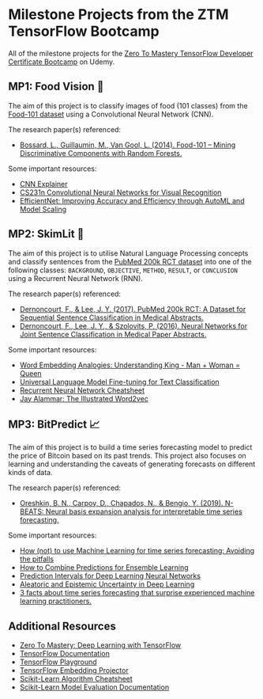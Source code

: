 # Milestone Projects from the ZTM TensorFlow Bootcamp
All of the milestone projects for the [Zero To Mastery TensorFlow Developer Certificate Bootcamp](https://www.udemy.com/course/tensorflow-developer-certificate-machine-learning-zero-to-mastery/) on Udemy.

## MP1: Food Vision 🍕
The aim of this project is to classify images of food (101 classes) from the [Food-101 dataset](https://www.kaggle.com/datasets/dansbecker/food-101) using a Convolutional Neural Network (CNN).

The research paper(s) referenced:
- [Bossard, L., Guillaumin, M., Van Gool, L. (2014). Food-101 – Mining Discriminative Components with Random Forests.](https://data.vision.ee.ethz.ch/cvl/datasets_extra/food-101/)

Some important resources:
* [CNN Explainer](https://poloclub.github.io/cnn-explainer/)
* [CS231n Convolutional Neural Networks for Visual Recognition](https://cs231n.github.io/neural-networks-case-study/)
* [EfficientNet: Improving Accuracy and Efficiency through AutoML and Model Scaling](https://blog.research.google/2019/05/efficientnet-improving-accuracy-and.html)

## MP2: SkimLit 📝
The aim of this project is to utilise Natural Language Processing concepts and classify sentences from the [PubMed 200k RCT dataset](https://github.com/Franck-Dernoncourt/pubmed-rct) into one of the following classes: `BACKGROUND`, `OBJECTIVE`, `METHOD`, `RESULT`, or `CONCLUSION` using a Recurrent Neural Network (RNN).

The research paper(s) referenced:
- [Dernoncourt, F., & Lee, J. Y. (2017). PubMed 200k RCT: A Dataset for Sequential Sentence Classification in Medical Abstracts.](https://arxiv.org/abs/1710.06071)
- [Dernoncourt, F., Lee, J. Y., & Szolovits, P. (2016). Neural Networks for Joint Sentence Classification in Medical Paper Abstracts.](https://arxiv.org/abs/1612.05251)

Some important resources:
* [Word Embedding Analogies: Understanding King - Man + Woman = Queen](https://kawine.github.io/blog/nlp/2019/06/21/word-analogies.html)
* [Universal Language Model Fine-tuning for Text Classification](https://arxiv.org/abs/1801.06146)
* [Recurrent Neural Network Cheatsheet](https://stanford.edu/~shervine/teaching/cs-230/cheatsheet-recurrent-neural-networks)
* [Jay Alammar: The Illustrated Word2vec](https://jalammar.github.io/illustrated-word2vec/)

## MP3: BitPredict 📈
The aim of this project is to build a time series forecasting model to predict the price of Bitcoin based on its past trends. This project also focuses on learning and understanding the caveats of generating forecasts on different kinds of data.

The research paper(s) referenced:
- [Oreshkin, B. N., Carpov, D., Chapados, N., & Bengio, Y. (2019). N-BEATS: Neural basis expansion analysis for interpretable time series forecasting.](https://arxiv.org/abs/1905.10437)

Some important resources:
* [How (not) to use Machine Learning for time series forecasting: Avoiding the pitfalls](https://towardsdatascience.com/how-not-to-use-machine-learning-for-time-series-forecasting-avoiding-the-pitfalls-19f9d7adf424)
* [How to Combine Predictions for Ensemble Learning](https://machinelearningmastery.com/combine-predictions-for-ensemble-learning/)
* [Prediction Intervals for Deep Learning Neural Networks](https://machinelearningmastery.com/prediction-intervals-for-deep-learning-neural-networks/)
* [Aleatoric and Epistemic Uncertainty in Deep Learning](https://medium.com/towards-data-science/aleatoric-and-epistemic-uncertainty-in-deep-learning-77e5c51f9423)
* [3 facts about time series forecasting that surprise experienced machine learning practitioners.](https://medium.com/towards-data-science/3-facts-about-time-series-forecasting-that-surprise-experienced-machine-learning-practitioners-69c18ee89387)

## Additional Resources
* [Zero To Mastery: Deep Learning with TensorFlow](https://github.com/mrdbourke/tensorflow-deep-learning)
* [TensorFlow Documentation](https://tensorflow.org)
* [TensorFlow Playground](https://playground.tensorflow.org)
* [TensorFlow Embedding Projector](https://projector.tensorflow.org/)
* [Scikit-Learn Algorithm Cheatsheet](https://scikit-learn.org/stable/tutorial/machine_learning_map/index.html)
* [Scikit-Learn Model Evaluation Documentation](https://scikit-learn.org/stable/modules/model_evaluation.html)
